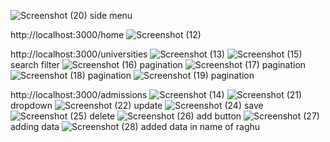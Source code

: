 ![Screenshot (20)](https://user-images.githubusercontent.com/94991318/147225506-02ce26d8-c9aa-4230-b6b9-48959cda456d.png) side menu

http://localhost:3000/home
![Screenshot (12)](https://user-images.githubusercontent.com/94991318/147223466-b46ba7e2-5743-403b-9326-b0e14a377af2.png) 


http://localhost:3000/universities
![Screenshot (13)](https://user-images.githubusercontent.com/94991318/147223729-4baebf2e-b405-4fbe-98e0-7ddb6839d800.png)
![Screenshot (15)](https://user-images.githubusercontent.com/94991318/147224735-5a16140a-1a6b-40a5-84e0-d3245fd10f37.png) search filter 
![Screenshot (16)](https://user-images.githubusercontent.com/94991318/147225092-c83de146-f3d1-4edd-8b16-26a14048ccfa.png)  pagination
![Screenshot (17)](https://user-images.githubusercontent.com/94991318/147225106-73c6aa64-b566-430a-9009-edb7e6c83396.png)  pagination
![Screenshot (18)](https://user-images.githubusercontent.com/94991318/147225157-468f55b6-e6af-48dd-905e-c3e138fbc515.png) pagination
![Screenshot (19)](https://user-images.githubusercontent.com/94991318/147225193-966b2d20-707b-4da1-a5ec-3974561b8d0e.png) pagination


http://localhost:3000/admissions
![Screenshot (14)](https://user-images.githubusercontent.com/94991318/147223877-c33dd4e5-5896-4d16-bfd1-66fa531773db.png)
![Screenshot (21)](https://user-images.githubusercontent.com/94991318/147225685-9978295b-0f03-49e6-bb64-5e959c59eca5.png) dropdown
![Screenshot (22)](https://user-images.githubusercontent.com/94991318/147225952-d0c66851-e425-4640-b5cd-71abca8dacd5.png) update
![Screenshot (24)](https://user-images.githubusercontent.com/94991318/147226309-d05f0ac1-11f9-4937-a696-af247e605c12.png) save
![Screenshot (25)](https://user-images.githubusercontent.com/94991318/147226450-b84cb693-e037-40d0-83f9-8735873091e6.png) delete
![Screenshot (26)](https://user-images.githubusercontent.com/94991318/147226527-6166ef0f-46ee-4ac4-bc7c-e30f022cbe6d.png) add button
![Screenshot (27)](https://user-images.githubusercontent.com/94991318/147226648-02f7ca47-3439-4fe7-bca2-cc6bb543ad0b.png)  adding data
![Screenshot (28)](https://user-images.githubusercontent.com/94991318/147226764-c3efb09a-f54b-4e98-9788-2846e39252f3.png)  added data in name of raghu
 
